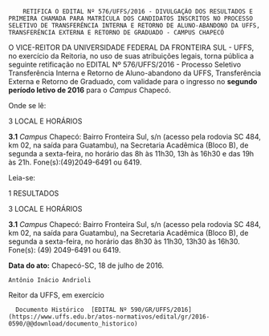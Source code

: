         RETIFICA O EDITAL Nº 576/UFFS/2016 - DIVULGAÇÃO DOS RESULTADOS E PRIMEIRA CHAMADA PARA MATRÍCULA DOS CANDIDATOS INSCRITOS NO PROCESSO SELETIVO DE TRANSFERÊNCIA INTERNA E RETORNO DE ALUNO-ABANDONO DA UFFS, TRANSFERÊNCIA EXTERNA E RETORNO DE GRADUADO - CAMPUS CHAPECÓ  

O VICE-REITOR DA UNIVERSIDADE FEDERAL DA FRONTEIRA SUL - UFFS, no exercício da Reitoria, no uso de suas atribuições legais, torna pública a seguinte retificação no EDITAL Nº 576/UFFS/2016 - Processo Seletivo Transferência Interna e Retorno de Aluno-abandono da UFFS, Transferência Externa e Retorno de Graduado, com validade para o ingresso no **segundo período letivo de 2016** para o *Campus* Chapecó.

 Onde se lê:

 3 LOCAL E HORÁRIOS

 **3.1** *Campus* Chapecó: Bairro Fronteira Sul, s/n (acesso pela rodovia SC 484, km 02, na saída para Guatambu), na Secretaria Acadêmica (Bloco B), de segunda a sexta-feira, no horário das 8h às 11h30, 13h às 16h30 e das 19h às 21h. Fone(s):(49)2049-6491 ou 6419.

 Leia-se:

 1 RESULTADOS

 3 LOCAL E HORÁRIOS

 **3.1** *Campus* Chapecó: Bairro Fronteira Sul, s/n (acesso pela rodovia SC 484, km 02, na saída para Guatambu), na Secretaria Acadêmica (Bloco B), de segunda a sexta-feira, no horário das 8h30 às 11h30, 13h30 às 16h30. Fone(s): (49) 2049-6491 ou 6419.

  

   **Data do ato:** Chapecó-SC, 18 de julho de 2016.   
 

    Antônio Inácio Andrioli   
 Reitor da UFFS, em exercício 

      Documento Histórico  [EDITAL Nº 590/GR/UFFS/2016](https://www.uffs.edu.br/atos-normativos/edital/gr/2016-0590/@@download/documento_historico)     
      